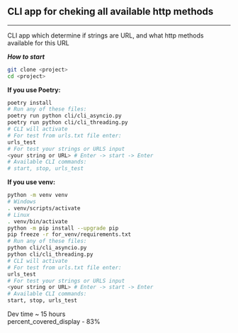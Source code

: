 ## CLI app for cheking all available http methods  

***
CLI app which determine if strings are URL, and what http methods  available for this URL  

***How to start***  

```bash
git clone <project>
cd <project>
```

**If you use Poetry:**  
```bash
poetry install
# Run any of these files:
poetry run python cli/cli_asyncio.py
poetry run python cli/cli_threading.py
# CLI will activate
# For test from urls.txt file enter:
urls_test
# For test your strings or URLS input
<your string or URL> # Enter -> start -> Enter
# Available CLI commands:
# start, stop, urls_test
```
**If you use venv:**  
```bash
python -m venv venv
# Windows
. venv/scripts/activate 
# Linux
. venv/bin/activate
python -m pip install --upgrade pip
pip freeze -r for_venv/requirements.txt
# Run any of these files:
python cli/cli_asyncio.py
python cli/cli_threading.py
# CLI will activate
# For test from urls.txt file enter:
urls_test
# For test your strings or URLS input
<your string or URL> # Enter -> start -> Enter
# Available CLI commands:
start, stop, urls_test
```

Dev time ~ 15 hours  
percent_covered_display - 83%